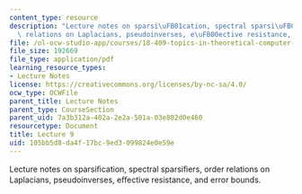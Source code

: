 ```yaml
---
content_type: resource
description: "Lecture notes on sparsi\uFB01cation, spectral sparsi\uFB01ers, order\
  \ relations on Laplacians, pseudoinverses, e\uFB00ective resistance, and error bounds."
file: /ol-ocw-studio-app/courses/18-409-topics-in-theoretical-computer-science-an-algorithmists-toolkit-fall-2009/105bb5d8da4f17bc9ed3099824e0e59e_MIT18_409F09_scribe9.pdf
file_size: 192669
file_type: application/pdf
learning_resource_types:
- Lecture Notes
license: https://creativecommons.org/licenses/by-nc-sa/4.0/
ocw_type: OCWFile
parent_title: Lecture Notes
parent_type: CourseSection
parent_uid: 7a3b312a-402a-2e2a-501a-03e802d0e460
resourcetype: Document
title: Lecture 9
uid: 105bb5d8-da4f-17bc-9ed3-099824e0e59e
---
```

Lecture notes on sparsiﬁcation, spectral sparsiﬁers, order relations on Laplacians, pseudoinverses, eﬀective resistance, and error bounds.